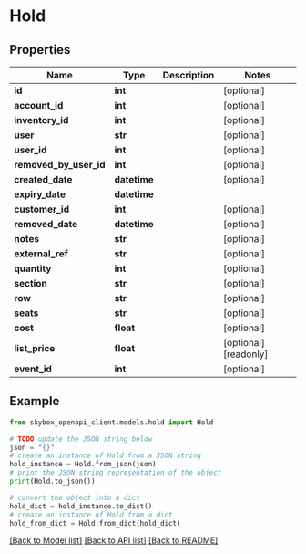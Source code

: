 # Hold


## Properties

Name | Type | Description | Notes
------------ | ------------- | ------------- | -------------
**id** | **int** |  | [optional] 
**account_id** | **int** |  | [optional] 
**inventory_id** | **int** |  | [optional] 
**user** | **str** |  | [optional] 
**user_id** | **int** |  | [optional] 
**removed_by_user_id** | **int** |  | [optional] 
**created_date** | **datetime** |  | [optional] 
**expiry_date** | **datetime** |  | 
**customer_id** | **int** |  | [optional] 
**removed_date** | **datetime** |  | [optional] 
**notes** | **str** |  | [optional] 
**external_ref** | **str** |  | [optional] 
**quantity** | **int** |  | [optional] 
**section** | **str** |  | [optional] 
**row** | **str** |  | [optional] 
**seats** | **str** |  | [optional] 
**cost** | **float** |  | [optional] 
**list_price** | **float** |  | [optional] [readonly] 
**event_id** | **int** |  | [optional] 

## Example

```python
from skybox_openapi_client.models.hold import Hold

# TODO update the JSON string below
json = "{}"
# create an instance of Hold from a JSON string
hold_instance = Hold.from_json(json)
# print the JSON string representation of the object
print(Hold.to_json())

# convert the object into a dict
hold_dict = hold_instance.to_dict()
# create an instance of Hold from a dict
hold_from_dict = Hold.from_dict(hold_dict)
```
[[Back to Model list]](../README.md#documentation-for-models) [[Back to API list]](../README.md#documentation-for-api-endpoints) [[Back to README]](../README.md)


